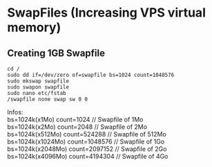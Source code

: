 # SwapFiles (Increasing VPS virtual memory)

## Creating 1GB Swapfile
```
cd /
sudo dd if=/dev/zero of=swapfile bs=1024 count=1048576
sudo mkswap swapfile
sudo swapon swapfile
sudo nano etc/fstab
/swapfile none swap sw 0 0
```
Infos: <BR />
bs=1024k(x1Mo) count=1024 // Swapfile of 1Mo <BR />
bs=1024k(x2Mo) count=2048 // Swapfile of 2Mo <BR />
bs=1024k(x512Mo) count=524288 // Swapfile of 512Mo <BR />
bs=1024k(x1024Mo) count=1048576 // Swapfile of 1Go <BR />
bs=1024k(x2048Mo) count=2097152 // Swapfile of 2Go <BR />
bs=1024k(x4096Mo) count=4194304 // Swapfile of 4Go
